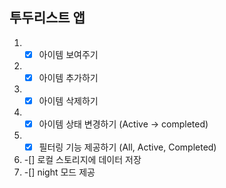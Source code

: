 ## 투두리스트 앱

1. -[x] 아이템 보여주기
2. -[x] 아이템 추가하기
3. -[x] 아이템 삭제하기
4. -[x] 아이템 상태 변경하기 (Active -> completed)
5. -[x] 필터링 기능 제공하기 (All, Active, Completed)
6. -[] 로컬 스토리지에 데이터 저장
7. -[] night 모드 제공
